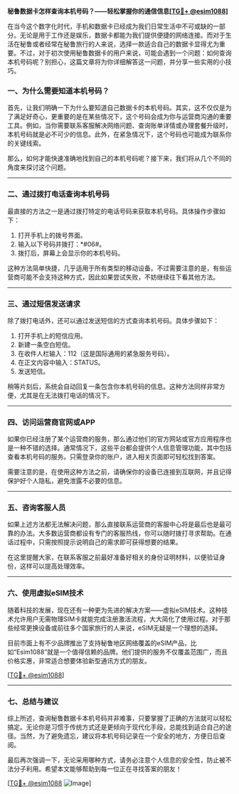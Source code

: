 **秘鲁数据卡怎样查询本机号码？——轻松掌握你的通信信息[[TG💪+ @esim1088](https://t.me/s/esim1088)]**

在当今这个数字化时代，手机和数据卡已经成为我们日常生活中不可或缺的一部分。无论是用于工作还是娱乐，数据卡都能为我们提供便捷的网络连接。而对于生活在秘鲁或者经常在秘鲁旅行的人来说，选择一款适合自己的数据卡显得尤为重要。不过，对于初次使用秘鲁数据卡的用户来说，可能会遇到一个问题：如何查询本机号码呢？别担心，这篇文章将为你详细解答这一问题，并分享一些实用的小技巧。

### **一、为什么需要知道本机号码？**

首先，让我们明确一下为什么要知道自己数据卡的本机号码。其实，这不仅仅是为了满足好奇心，更重要的是在某些情况下，这个号码会成为你与运营商沟通的重要工具。例如，当你需要联系客服解决网络问题、查询账单详情或办理套餐升级时，本机号码就是必不可少的信息。此外，在紧急情况下，这个号码也可能成为联系你的关键线索。

那么，如何才能快速准确地找到自己的本机号码呢？接下来，我们将从几个不同的角度来探讨这个问题。

---

### **二、通过拨打电话查询本机号码**

最直接的方法之一是通过拨打特定的电话号码来获取本机号码。具体操作步骤如下：

1. 打开手机上的拨号界面。
2. 输入以下号码并拨打：*#06#。
3. 拨打后，屏幕上会显示你的本机号码。

这种方法简单快捷，几乎适用于所有类型的移动设备。不过需要注意的是，有些运营商可能不会支持这种方式，因此如果尝试失败，不妨继续往下看其他方法。

---

### **三、通过短信发送请求**

除了拨打电话外，还可以通过发送短信的方式查询本机号码。具体步骤如下：

1. 打开手机上的短信应用。
2. 新建一条空白短信。
3. 在收件人栏输入：112（这是国际通用的紧急服务号码）。
4. 在正文内容中输入：STATUS。
5. 发送短信。

稍等片刻后，系统会自动回复一条包含你本机号码的信息。这种方法同样非常方便，尤其是在无法拨打电话的情况下。

---

### **四、访问运营商官网或APP**

如果你已经注册了某个运营商的服务，那么通过他们的官方网站或官方应用程序也是一种不错的选择。通常情况下，这些平台都会提供个人信息管理功能，其中包括查看本机号码的服务。只需登录你的账户，进入相关页面即可轻松找到答案。

需要注意的是，在使用这种方法之前，请确保你的设备已连接到互联网，并且记得保护好个人隐私，避免泄露不必要的信息。

---

### **五、咨询客服人员**

如果上述方法都无法解决问题，那么直接联系运营商的客服中心将是最后也是最可靠的办法。大多数运营商都设有专门的客服热线，你可以随时拨打寻求帮助。在通话过程中，只需按照提示说明自己的需求即可获得想要的结果。

在这里提醒大家，在联系客服之前最好准备好相关的身份证明材料，以便验证身份，这样可以提高处理效率。

---

### **六、使用虚拟eSIM技术**

随着科技的发展，现在还有一种更为先进的解决方案——虚拟eSIM技术。这种技术允许用户无需物理SIM卡就能完成注册激活流程，大大简化了使用过程。对于那些经常更换设备或前往多个国家旅行的人来说，eSIM无疑是一个理想的选择。

目前市面上有不少品牌推出了支持秘鲁地区网络覆盖的eSIM产品，比如“Esim1088”就是一个值得信赖的品牌。他们提供的服务不仅覆盖范围广，而且价格实惠，非常适合想要体验新型通讯方式的朋友。

[[TG💪+ @esim1088](https://t.me/s/esim1088)]

---

### **七、总结与建议**

综上所述，查询秘鲁数据卡本机号码并非难事，只要掌握了正确的方法就可以轻松搞定。无论你是习惯于传统方式还是更倾向于现代化手段，总能找到适合自己的途径。当然，为了避免遗忘，建议将本机号码记录在一个安全的地方，方便日后查阅。

最后再次强调一下，无论采用哪种方式，请务必注意个人信息的安全性，防止被不法分子利用。希望本文能够帮助到每一位正在寻找答案的朋友！

[[TG💪+ @esim1088](https://t.me/s/esim1088) ![Image](https://i.postimg.cc/4NQfJmqS/Snipaste-2025-05-13-00-14-12.png)]